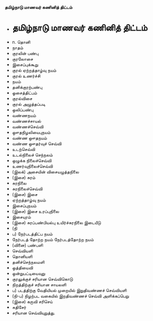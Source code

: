 **தமிழ்நாடு மாணவர் கணினித் திட்டம்**
- # தமிழ்நாடு மாணவர் கணினித் திட்டம்
- n. தொனி
- நாதம்
- குரலின் பண்பு
- குரலோசை
- இசைப்புக்கூறு
- குரல் ஏற்றத்தாழ்வு நயம்
- குரல் உணர்ச்சி
- நயம்
- தனிக்குரற்பண்பு
- ஓசைத்திட்பம்
- குரல்விசை
- குரல் அழுத்தப்படி
- ஒலிப்பண்பு
- வண்ணநயம்
- வண்ணச்சாயல்
- வண்ணச்செவ்வி
- ஔதநிழலியைபுநயம்
- வண்ண ஔதநயம்
- வண்ண ஔதர்வுச் செவ்வி
- உடற்செவ்வி
- உடல்நிலைச் செந்நலம்
- ஒழுக்க நிலைச்செவ்வி
- உணர்வுநிலைச்செவ்வி
- (இலக்) அசையின் விசையழுத்தநிலை
- (இசை) சுரம்
- சுரநிலை
-  சுரநிலைச்செவ்வி
- (இசை) இசை
- ஏற்றத்தாழ்வு நயம்
- இசைப்புநயம்
- (இசை) இசை உரப்புநிலை
- இசையுரம்
- (இசை) சுரப்பண்பியல்பு உயிர்ச்சுரநிலை இடையீடு
- (நி
- ப) நேர்படத்திட்ப நயம்
- நேர்படத் தோற்ற நயம் நேர்படத்தோற்ற நயம்
- (வினை) பண்பளி
- செவ்வியளி
- தொனியளி
- தனிச்செந்நலமளி
- ஒத்தியைவி
- ஒன்றுபட்டியைவுறு
- குரலுக்குச் சரியான செவ்விகொடு
- நிறத்திற்குச் சரியான சாயலளி
- ப) படத்திற்கு வேதியியல் முறையில் இறுதிவண்ணச் செவ்வியளி
- (நி-ப) நிழற்பட வகையில் இறதிவண்ணச் செவ்வி அளிக்கப்பெறு
- (இசை) கருவி சரிசெய்
- சுதிசேர்
- சரியான செவ்வியுறுத்து.

